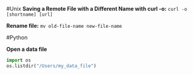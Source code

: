#Unix
**Saving a Remote File with a Different Name with curl -o:**
```curl -o [shortname] [url] ```

**Rename file:**
```mv old-file-name new-file-name```



#Python

**Open a data file**
```python
import os
os.listdir("/Users/my_data_file")
```
